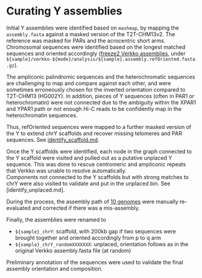 # Curating Y assemblies

Initial Y assemblies were identified based on `mashmap`, by mapping the `assembly.fasta` against a masked version of the T2T-CHM13v2. The reference was masked for PARs and the acrocentric short arms. Chromosomal sequences were identified based on the longest matched sequences and oriented accordingly ([freeze2 Verkko assemblies](https://s3-us-west-2.amazonaws.com/human-pangenomics/index.html?prefix=submissions/6807247E-4F71-45D8-AECE-9E5813BA1D9F--verkko-v2.2.1-release2_asms/), under `${sample}/verkko-${mode}/analysis/${sample}.assembly.refOriented.fasta.gz`).

The ampliconic palindromic sequences and the heterochromatic sequences are challenging to map and compare against each other, and were sometimes erroneously chosen for the inverted orientation compared to T2T-CHM13 (HG002Y). 
In addition, pieces of Y sequences (often in PAR1 or heterochromatin) were not connected due to the ambiguity within the XPAR1 and YPAR1 path or not enough Hi-C reads to be confidently map in the heterochromatin sequences.

Thus, refOriented sequences were mapped to a further masked version of the Y to extend chrY scaffolds and recover missing telomeres and PAR sequences. See [identify_scaffold.md](TODO).

Once the Y scaffolds were identified, each node in the graph connected to the Y scaffold were visited and pulled out as a putative unplaced Y sequence. This was done to rescue centromeric and ampliconic repeats that Verkko was unable to resolve automatically. <br>
Components not connected to the Y scaffolds but with strong matches to chrY were also visited to validate and put in the unplaced bin. See [identify_unplaced.md].

During the process, the assembly path of [10 genomes](verkko_manual_update.samples.list) were manually re-evaluated and corrected if there was a mis-assembly.

Finally, the assemblies were renamed to
* `${sample}_chrY`: scaffold, with 200kb gap if two sequences were brought together and oriented accordingly from p to q arm
* `${sample}_chrY_randomXXXXXXX`: unplaced, orientation follows as in the original Verkko assembly.fasta file (at random)

Preliminary annotation of the sequences were used to validate the final assembly orientation and composition.


